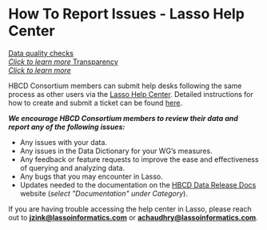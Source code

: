 # How To Report Issues - Lasso Help Center

<a href="../../#data-quality-checks" target="_blank" class="pill-link-wrapper">
  <span class="pill-link">
    <span class="tooltip"><i class="fa-solid fa-clipboard-check" style="color: #6300d3;"></i><span class="tooltiptext">Data quality checks<br><i>Click to learn more</i></span></span>
  </span>
</a>
<a href="../../#transparency" target="_blank" class="pill-link-wrapper">
  <span class="pill-link">
    <span class="tooltip"><i class="fa-solid fa-eye" style="color: #6300d3;"></i><span class="tooltiptext">Transparency<br><i>Click to learn more</i></span></span>
  </span>
</a>

HBCD Consortium members can submit help desks following the same process as other users via the [Lasso Help Center](https://nbdc-datashare.lassoinformatics.com/help-center). Detailed instructions for how to create and submit a ticket can be found [here](https://nbdc.lassoinformatics.com/issue-tracker).

***We encourage HBCD Consortium members to review their data and report any of the following issues:***

- Any issues with your data.
- Any issues in the Data Dictionary for your WG’s measures.
- Any feedback or feature requests to improve the ease and effectiveness of querying and analyzing data. 
- Any bugs that you may encounter in Lasso.
- Updates needed to the documentation on the [HBCD Data Release Docs](https://docs.hbcdstudy.org/latest/) website (*select "Documentation" under Category*).

If you are having trouble accessing the help center in Lasso, please reach out to **jzink@lassoinformatics.com** or **achaudhry@lassoinformatics.com**.